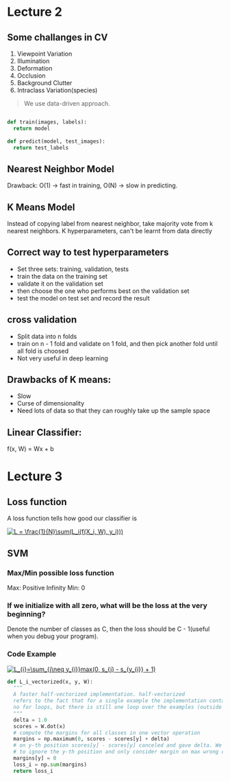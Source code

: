 # Lecture 2

## Some challanges in CV
1. Viewpoint Variation
2. Illumination
3. Deformation
4. Occlusion
5. Background Clutter
6. Intraclass Variation(species)

> We use data-driven approach.
``` python

def train(images, labels):
  return model
  
def predict(model, test_images):
  return test_labels


```
## Nearest Neighbor Model

Drawback: O(1) -> fast in training,
          O(N) -> slow in predicting.
          
## K Means Model
Instead of copying label from nearest neighbor, take majority vote from k nearest neighbors. 
K hyperparameters, can't be learnt from data directly 

## Correct way to test hyperparameters
* Set three sets: training, validation, tests
* train the data on the training set
* validate it on the validation set
* then choose the one who performs best on the validation set
* test the model on test set and record the result

## cross validation
* Split data into n folds
* train on n - 1 fold and validate on 1 fold, and then pick another fold until all fold is choosed
* Not very useful in deep learning

## Drawbacks of K means:
* Slow
* Curse of dimensionality
* Need lots of data so that they can roughly take up the sample space

## Linear Classifier:
f(x, W) = Wx + b

# Lecture 3

## Loss function
A loss function tells how good our classifier is

<a href="https://www.codecogs.com/eqnedit.php?latex=L&space;=&space;\frac{1}{N}\sum(L_i(f(X_i,&space;W),&space;y_i)))" target="_blank"><img src="https://latex.codecogs.com/gif.latex?L&space;=&space;\frac{1}{N}\sum(L_i(f(X_i,&space;W),&space;y_i)))" title="L = \frac{1}{N}\sum(L_i(f(X_i, W), y_i)))" /></a>

## SVM

### Max/Min possible loss function
Max: Positive Infinity
Min: 0

### If we initialize with all zero, what will be the loss at the very beginning?
Denote the number of classes as C, then the loss should be C - 1(useful when you debug your program).

### Code Example
<a href="https://www.codecogs.com/eqnedit.php?latex=L_{i}=\sum_{j\neq&space;y_{i}}max(0,&space;s_{j}&space;-&space;s_{y_{i}}&space;&plus;&space;1)" target="_blank"><img src="https://latex.codecogs.com/gif.latex?L_{i}=\sum_{j\neq&space;y_{i}}max(0,&space;s_{j}&space;-&space;s_{y_{i}}&space;&plus;&space;1)" title="L_{i}=\sum_{j\neq y_{i}}max(0, s_{j} - s_{y_{i}} + 1)" /></a>

``` python 
def L_i_vectorized(x, y, W):
  """
  A faster half-vectorized implementation. half-vectorized
  refers to the fact that for a single example the implementation contains
  no for loops, but there is still one loop over the examples (outside this function)
  """
  delta = 1.0
  scores = W.dot(x)
  # compute the margins for all classes in one vector operation
  margins = np.maximum(0, scores - scores[y] + delta)
  # on y-th position scores[y] - scores[y] canceled and gave delta. We want
  # to ignore the y-th position and only consider margin on max wrong class
  margins[y] = 0
  loss_i = np.sum(margins)
  return loss_i
  

```



